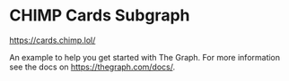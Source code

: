 # CHIMP Cards Subgraph

https://cards.chimp.lol/

An example to help you get started with The Graph. For more information see the docs on https://thegraph.com/docs/.
